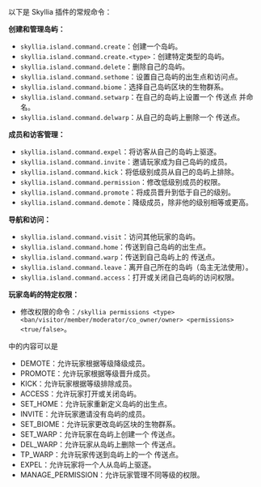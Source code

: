 以下是 Skyllia 插件的常规命令：

**创建和管理岛屿：**

- `skyllia.island.command.create`：创建一个岛屿。
- `skyllia.island.command.create.<type>`：创建特定类型的岛屿。
- `skyllia.island.command.delete`：删除自己的岛屿。
- `skyllia.island.command.sethome`：设置自己岛屿的出生点和访问点。
- `skyllia.island.command.biome`：选择自己岛屿区块的生物群系。
- `skyllia.island.command.setwarp`：在自己的岛屿上设置一个 传送点 并命名。
- `skyllia.island.command.delwarp`：从自己的岛屿上删除一个 传送点。

**成员和访客管理：**

- `skyllia.island.command.expel`：将访客从自己的岛屿上驱逐。
- `skyllia.island.command.invite`：邀请玩家成为自己岛屿的成员。
- `skyllia.island.command.kick`：将低级别成员从自己的岛屿上排除。
- `skyllia.island.command.permission`：修改低级别成员的权限。
- `skyllia.island.command.promote`：将成员晋升到低于自己的级别。
- `skyllia.island.command.demote`：降级成员，除非他的级别相等或更高。

**导航和访问：**

- `skyllia.island.command.visit`：访问其他玩家的岛屿。
- `skyllia.island.command.home`：传送到自己岛屿的出生点。
- `skyllia.island.command.warp`：传送到自己岛屿上的 传送点。
- `skyllia.island.command.leave`：离开自己所在的岛屿（岛主无法使用）。
- `skyllia.island.command.access`：打开或关闭自己岛屿的访问权限。

**玩家岛屿的特定权限：**

- 修改权限的命令：`/skyllia permissions <type> <ban/visitor/member/moderator/co_owner/owner> <permissions> <true/false>`。

<type>中的内容可以是
- DEMOTE：允许玩家根据等级降级成员。
- PROMOTE：允许玩家根据等级晋升成员。
- KICK：允许玩家根据等级排除成员。
- ACCESS：允许玩家打开或关闭岛屿。
- SET_HOME：允许玩家重新定义岛屿的出生点。
- INVITE：允许玩家邀请没有岛屿的成员。
- SET_BIOME：允许玩家更改岛屿区块的生物群系。
- SET_WARP：允许玩家在岛屿上创建一个 传送点。
- DEL_WARP：允许玩家从岛屿上删除一个 传送点。
- TP_WARP：允许玩家传送到岛屿上的一个 传送点。
- EXPEL：允许玩家将一个人从岛屿上驱逐。
- MANAGE_PERMISSION：允许玩家管理不同等级的权限。
